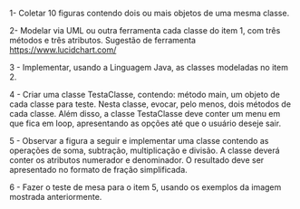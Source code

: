 1- Coletar 10 figuras contendo dois ou mais objetos de uma mesma classe. 

2- Modelar via UML ou outra ferramenta cada classe do item 1, com três métodos e três atributos. Sugestão de ferramenta
https://www.lucidchart.com/

3 - Implementar, usando a Linguagem Java, as classes modeladas no item 2.

4 - Criar uma classe TestaClasse, contendo: método main,  um objeto de cada classe para teste.  Nesta classe, evocar, pelo menos, dois métodos de cada classe. Além disso, a classe TestaClasse deve conter um menu em que fica em loop,
    apresentando as opções até que o usuário deseje sair.
    
5 - Observar a figura a seguir e implementar uma classe contendo as operações de soma, subtração, multiplicação e divisão. A classe deverá conter os atributos numerador e denominador. O resultado deve ser apresentado no formato de fração simplificada.

6 - Fazer o teste de mesa para o item 5, usando os exemplos da imagem mostrada anteriormente.
